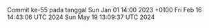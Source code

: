 Commit ke-55 pada tanggal Sun Jan 01 14:00 2023 +0100
Fri Feb 16 14:43:06 UTC 2024
Sun May 19 13:09:37 UTC 2024
